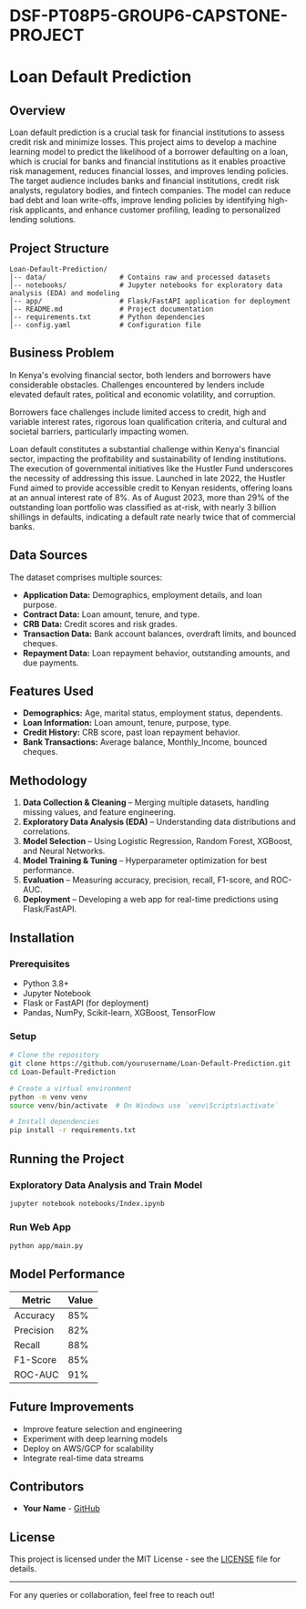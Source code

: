 # DSF-PT08P5-GROUP6-CAPSTONE-PROJECT
# Loan Default Prediction

## Overview
Loan default prediction is a crucial task for financial institutions to assess credit risk and minimize losses. This project aims to develop a machine learning model to predict the likelihood of a borrower defaulting on a loan, which is crucial for banks and financial institutions as it enables proactive risk management, reduces financial losses, and improves lending policies. The target audience includes banks and financial institutions, credit risk analysts, regulatory bodies, and fintech companies. The model can reduce bad debt and loan write-offs, improve lending policies by identifying high-risk applicants, and enhance customer profiling, leading to personalized lending solutions.

## Project Structure
```
Loan-Default-Prediction/
│-- data/                  # Contains raw and processed datasets
│-- notebooks/             # Jupyter notebooks for exploratory data analysis (EDA) and modeling
│-- app/                   # Flask/FastAPI application for deployment
│-- README.md              # Project documentation
│-- requirements.txt       # Python dependencies
│-- config.yaml            # Configuration file
```

## Business Problem
In Kenya's evolving financial sector, both lenders and borrowers have considerable obstacles. Challenges encountered by lenders include elevated default rates, political and economic volatility, and corruption.

Borrowers face challenges include limited access to credit, high and variable interest rates, rigorous loan qualification criteria, and cultural and societal barriers, particularly impacting women. 

Loan default constitutes a substantial challenge within Kenya's financial sector, impacting the profitability and sustainability of lending institutions. The execution of governmental initiatives like the Hustler Fund underscores the necessity of addressing this issue. Launched in late 2022, the Hustler Fund aimed to provide accessible credit to Kenyan residents, offering loans at an annual interest rate of 8%. As of August 2023, more than 29% of the outstanding loan portfolio was classified as at-risk, with nearly 3 billion shillings in defaults, indicating a default rate nearly twice that of commercial banks.


## Data Sources
The dataset comprises multiple sources:
- **Application Data:** Demographics, employment details, and loan purpose.
- **Contract Data:** Loan amount, tenure, and type.
- **CRB Data:** Credit scores and risk grades.
- **Transaction Data:** Bank account balances, overdraft limits, and bounced cheques.
- **Repayment Data:** Loan repayment behavior, outstanding amounts, and due payments.

## Features Used
- **Demographics:** Age, marital status, employment status, dependents.
- **Loan Information:** Loan amount, tenure, purpose, type.
- **Credit History:** CRB score, past loan repayment behavior.
- **Bank Transactions:** Average balance, Monthly_Income, bounced cheques.

## Methodology
1. **Data Collection & Cleaning** – Merging multiple datasets, handling missing values, and feature engineering.
2. **Exploratory Data Analysis (EDA)** – Understanding data distributions and correlations.
3. **Model Selection** – Using Logistic Regression, Random Forest, XGBoost, and Neural Networks.
4. **Model Training & Tuning** – Hyperparameter optimization for best performance.
5. **Evaluation** – Measuring accuracy, precision, recall, F1-score, and ROC-AUC.
6. **Deployment** – Developing a web app for real-time predictions using Flask/FastAPI.

## Installation
### Prerequisites
- Python 3.8+
- Jupyter Notebook
- Flask or FastAPI (for deployment)
- Pandas, NumPy, Scikit-learn, XGBoost, TensorFlow

### Setup
```sh
# Clone the repository
git clone https://github.com/yourusername/Loan-Default-Prediction.git
cd Loan-Default-Prediction

# Create a virtual environment
python -m venv venv
source venv/bin/activate  # On Windows use `venv\Scripts\activate`

# Install dependencies
pip install -r requirements.txt
```

## Running the Project
### Exploratory Data Analysis and Train Model
```sh
jupyter notebook notebooks/Index.ipynb
```


### Run Web App
```sh
python app/main.py
```

## Model Performance
| Metric    | Value |
|-----------|-------|
| Accuracy  | 85%   |
| Precision | 82%   |
| Recall    | 88%   |
| F1-Score  | 85%   |
| ROC-AUC   | 91%   |

## Future Improvements
- Improve feature selection and engineering
- Experiment with deep learning models
- Deploy on AWS/GCP for scalability
- Integrate real-time data streams

## Contributors
- **Your Name** - [GitHub](https://github.com/yourusername)

## License
This project is licensed under the MIT License - see the [LICENSE](LICENSE) file for details.

---

For any queries or collaboration, feel free to reach out!